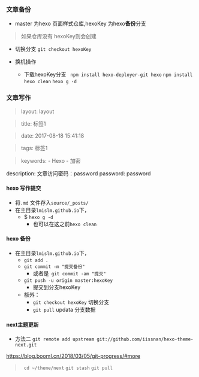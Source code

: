 ### 文章备份

+ master 为hexo 页面样式仓库,hexoKey 为hexo**备份**分支

>   如果仓库没有 hexoKey则会创建
+ 切换分支
`git checkout hexoKey`

+ 换机操作
	+ 下载hexoKey分支
	` npm install hexo-deployer-git hexo`
	`npm install`
	`hexo clean` 
	 `hexo g -d `
	 
 ### 文章写作

> layout: layout

> title: 标签1

> date: 2017-08-18 15:41:18

> tags: 标签1

> keywords:
    - Hexo
    - 加密   

description: 文章访问密码：password
password: password

#### hexo 写作提交
+ 将`.md` 文件存入`source/_posts/`
+ 在主目录`lmislm.github.io`下，
	+ $ `hexo g -d`     
		+ 也可以在这之前`hexo clean`
#### hexo 备份
+  在主目录`lmislm.github.io`下，
	+  `git add .`
	+  `git commit -m "提交备份"`
		- 或者是` git commit -am "提交"`
	+  `git push -u origin master:hexoKey`
		+  提交到分支hexoKey
	+  额外：
		+  `git checkout hexoKey` 切换分支
		+  `git pull`  updata 分支数据

#### next主题更新 

+ 方法二
`git remote add upstream git://github.com/iissnan/hexo-theme-next.git`

<!-- 然后按照这里 -->
https://blog.booml.cn/2018/03/05/git-progress/#more


> ` cd ~/theme/next`
` git stash ` 
` git pull ` 